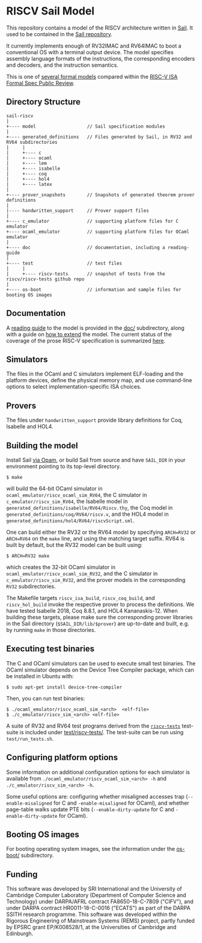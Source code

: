 RISCV Sail Model
================

This repository contains a model of the RISCV architecture written in
[Sail](https://www.cl.cam.ac.uk/~pes20/sail/). It used to be contained
in the [Sail repository](https://github.com/rems-project/sail).

It currently implements enough of RV32IMAC and RV64IMAC to boot a
conventional OS with a terminal output device.  The model specifies
assembly language formats of the instructions, the corresponding
encoders and decoders, and the instruction semantics.

This is one of [several formal models](https://github.com/riscv/ISA_Formal_Spec_Public_Review/blob/master/comparison_table.md) compared within the 
[RISC-V ISA Formal Spec Public Review](https://github.com/riscv/ISA_Formal_Spec_Public_Review).


Directory Structure
-------------------

```
sail-riscv
|
+---- model                   // Sail specification modules
|
+---- generated_definitions   // Files generated by Sail, in RV32 and RV64 subdirectories
|     |
|     +---- c
|     +---- ocaml
|     +---- lem
|     +---- isabelle
|     +---- coq
|     +---- hol4
|     +---- latex
|
+---- prover_snapshots        // Snapshots of generated theorem prover definitions
|
|---- handwritten_support     // Prover support files
|
+---- c_emulator              // supporting platform files for C emulator
+---- ocaml_emulator          // supporting platform files for OCaml emulator
|
+---- doc                     // documentation, including a reading-guide
|
+---- test                    // test files
|     |
|     +---- riscv-tests       // snapshot of tests from the riscv/riscv-tests github repo
|
+---- os-boot                 // information and sample files for booting OS images
```

Documentation
-------------

A [reading guide](doc/ReadingGuide.md) to the model is provided in the
[doc/](doc/) subdirectory, along with a guide on [how to
extend](doc/ExtendingGuide.md) the model.  The current status of the
coverage of the prose RISC-V specification is summarized
[here](doc/Status.md).

Simulators
----------

The files in the OCaml and C simulators implement ELF-loading and the
platform devices, define the physical memory map, and use command-line
options to select implementation-specific ISA choices.

Provers
-------

The files under `handwritten_support` provide library definitions for
Coq, Isabelle and HOL4.

Building the model
------------------

Install Sail [via
Opam](https://github.com/rems-project/sail/wiki/OPAMInstall), or build Sail
from source and have `SAIL_DIR` in your environment pointing to its
top-level directory.

```
$ make
```
will build the 64-bit OCaml simulator in
`ocaml_emulator/riscv_ocaml_sim_RV64`, the C simulator in
`c_emulator/riscv_sim_RV64`, the Isabelle model in
`generated_definitions/isabelle/RV64/Riscv.thy`, the Coq model in
`generated_definitions/coq/RV64/riscv.v`, and the HOL4 model in
`generated_definitions/hol4/RV64/riscvScript.sml`.

One can build either the RV32 or the RV64 model by specifying
`ARCH=RV32` or `ARCH=RV64` on the `make` line, and using the matching
target suffix.  RV64 is built by default, but the RV32 model can be
built using:

```
$ ARCH=RV32 make
```

which creates the 32-bit OCaml simulator in
`ocaml_emulator/riscv_ocaml_sim_RV32`, and the C simulator in
`c_emulator/riscv_sim_RV32`, and the prover models in the
corresponding `RV32` subdirectories.

The Makefile targets `riscv_isa_build`, `riscv_coq_build`, and
`riscv_hol_build` invoke the respective prover to process the
definitions.  We have tested Isabelle 2018, Coq 8.8.1, and HOL4
Kananaskis-12.  When building these targets, please make sure the
corresponding prover libraries in the Sail directory
(`$SAIL_DIR/lib/$prover`) are up-to-date and built, e.g. by running
`make` in those directories.

Executing test binaries
-----------------------

The C and OCaml simulators can be used to execute small test binaries.  The
OCaml simulator depends on the Device Tree Compiler package, which can be
installed in Ubuntu with:

```
$ sudo apt-get install device-tree-compiler
```

Then, you can run test binaries:


```
$ ./ocaml_emulator/riscv_ocaml_sim_<arch>  <elf-file>
$ ./c_emulator/riscv_sim_<arch> <elf-file>
```

A suite of RV32 and RV64 test programs derived from the
[`riscv-tests`](https://github.com/riscv/riscv-tests) test-suite is
included under [test/riscv-tests/](test/riscv-tests/).  The test-suite
can be run using `test/run_tests.sh`.

Configuring platform options
----------------------------

Some information on additional configuration options for each
simulator is available from `./ocaml_emulator/riscv_ocaml_sim_<arch>
-h` and `./c_emulator/riscv_sim_<arch> -h`.

Some useful options are: configuring whether misaligned accesses trap
(`--enable-misaligned` for C and `-enable-misaligned` for OCaml), and
whether page-table walks update PTE bits (`--enable-dirty-update` for C
and `-enable-dirty-update` for OCaml).

Booting OS images
-----------------

For booting operating system images, see the information under the
[os-boot/](os-boot/) subdirectory.


Funding
-------

This software was developed by SRI International and the University of
Cambridge Computer Laboratory (Department of Computer Science and
Technology) under DARPA/AFRL contract FA8650-18-C-7809 ("CIFV"), and
under DARPA contract HR0011-18-C-0016 ("ECATS") as part of the DARPA
SSITH research programme.
This software was developed within the Rigorous
Engineering of Mainstream Systems (REMS) project, partly funded by
EPSRC grant EP/K008528/1, at the Universities of Cambridge and
Edinburgh.
